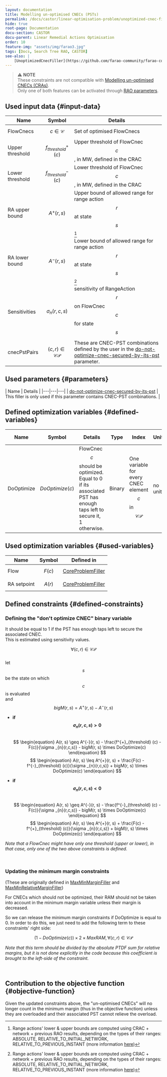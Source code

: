 ```yaml
---
layout: documentation
title: Modelling un-optimised CNECs (PSTs)
permalink: /docs/castor/linear-optimisation-problem/unoptimized-cnec-filler-pst
hide: true
root-page: Documentation
docu-section: CASTOR
docu-parent: Linear Remedial Actions Optimisation
order: 10
feature-img: "assets/img/farao3.jpg"
tags: [Docs, Search Tree RAO, CASTOR]
see-also: |
    [UnoptimizedCnecFiller](https://github.com/farao-community/farao-core/blob/master/ra-optimisation/search-tree-rao/src/main/java/com/powsybl/openrao/searchtreerao/linearoptimisation/algorithms/fillers/UnoptimizedCnecFiller.java)
---
```


> ⚠️  **NOTE**  
> These constraints are not compatible with [Modelling un-optimised CNECs (CRAs)](unoptimized-cnec-filler-cra).  
> Only one of both features can be activated through [RAO parameters](/docs/parameters#not-optimized-cnecs).

## Used input data {#input-data}

| Name            | Symbol                     | Details                                                                    |
|-----------------|----------------------------|----------------------------------------------------------------------------|
| FlowCnecs       | $$c \in \mathcal{C}$$      | Set of optimised FlowCnecs                                                 |
| Upper threshold | $$f^{+}_{threshold} (c)$$  | Upper threshold of FlowCnec $$c$$, in MW, defined in the CRAC              |
| Lower threshold | $$f^{-}_{threshold} (c)$$  | Lower threshold of FlowCnec $$c$$, in MW, defined in the CRAC              |
| RA upper bound  | $$A^{+}(r,s)$$             | Upper bound of allowed range for range action $$r$$ at state $$s$$[^1]     |                                                                                                                                                                                                                                                                                                                                                                                                                                                                                                                                                                                              |
| RA lower bound  | $$A^{-}(r,s)$$             | Lower bound of allowed range for range action $$r$$ at state $$s$$[^1]     |                                                                                                                                                                                                                                                                                                                                                                                                                                                                                                                                                                                              |
| Sensitivities   | $$\sigma _{n}(r,c,s)$$     | sensitivity of RangeAction $$r$$ on FlowCnec $$c$$ for state $$s$$         |
| cnecPstPairs    | $$(c, r)\in \mathcal{CP}$$ | These are CNEC-PST combinations defined by the user in the [do-not-optimize-cnec-secured-by-its-pst](/docs/parameters#do-not-optimize-cnec-secured-by-its-pst) parameter. |

[^1]: Range actions' lower & upper bounds are computed using CRAC + network + previous RAO results, depending on the 
types of their ranges: ABSOLUTE, RELATIVE_TO_INITIAL_NETWORK, RELATIVE_TO_PREVIOUS_INSTANT (more information [here](/docs/input-data/crac/json#range-actions))

## Used parameters {#parameters}

| Name | Details |
|---|---|---|
| [do-not-optimize-cnec-secured-by-its-pst](/docs/parameters#do-not-optimize-cnec-secured-by-its-pst) | This filler is only used if this parameter contains CNEC-PST combinations. |

## Defined optimization variables {#defined-variables}

| Name         | Symbol              | Details                                                                                                              | Type | Index                                                                                                                                                              | Unit | Lower bound | Upper bound |
|--------------|---------------------|----------------------------------------------------------------------------------------------------------------------|---|--------------------------------------------------------------------------------------------------------------------------------------------------------------------|---|---|---|
| DoOptimize | $$DoOptimize(c)$$ | FlowCnec $$c$$ should be optimized. Equal to 0 if its associated PST has enough taps left to secure it, 1 otherwise. | Binary | One variable for every CNEC element $$c$$ in $$\mathcal{CP}$$ | no unit | 0 | 1 |

## Used optimization variables {#used-variables}

| Name | Symbol | Defined in |
|---|---|---|
| Flow | $$F(c)$$ | [CoreProblemFiller](core-problem-filler#defined-variables) |
| RA setpoint | $$A(r)$$ | [CoreProblemFiller](core-problem-filler#defined-variables) |


## Defined constraints {#defined-constraints}

### Defining the "don't optimize CNEC" binary variable

It should be equal to 1 if the PST has enough taps left to secure the associated CNEC.  
This is estimated using sensitivity values.  

$$\forall (c, r)\in \mathcal{CP}$$  
let $$s$$ be the state on which $$c$$ is evaluated  
and $$bigM(r, s) = A^{+}(r, s) - A^{-}(r, s)$$  

- **if $$\sigma _{n}(r,c,s) \gt 0$$**  
  $$
  \begin{equation}
  A(r, s) \geq A^{-}(r, s) - \frac{f^{+}_{threshold} (c) - F(c)}{\sigma _{n}(r,c,s)} - bigM(r, s) \times DoOptimize(c)
  \end{equation}
  $$
  $$
  \begin{equation}
  A(r, s) \leq A^{+}(r, s) + \frac{F(c) - f^{-}_{threshold} (c)}{\sigma _{n}(r,c,s)} + bigM(r, s) \times DoOptimize(c)
  \end{equation}
  $$  

- **if $$\sigma _{n}(r,c,s) \lt 0$$**  
  $$
  \begin{equation}
  A(r, s) \geq A^{-}(r, s) - \frac{f^{-}_{threshold} (c) - F(c)}{\sigma _{n}(r,c,s)} - bigM(r, s) \times DoOptimize(c)
  \end{equation}
  $$
  $$
  \begin{equation}
  A(r, s) \leq A^{+}(r, s) + \frac{F(c) - f^{+}_{threshold} (c)}{\sigma _{n}(r,c,s)} + bigM(r, s) \times DoOptimize(c)
  \end{equation}
  $$  


*Note that a FlowCnec might have only one threshold (upper or lower), in that case, only one of the two above constraints is defined.*  

<br>

### Updating the minimum margin constraints

(These are originally defined in [MaxMinMarginFiller](max-min-margin-filler#defined-constraints) and [MaxMinRelativeMarginFiller](max-min-relative-margin-filler#defined-constraints))  

For CNECs which should not be optimized, their RAM should not be taken into account in the minimum margin variable unless their margin is decreased.  

So we can release the minimum margin constraints if DoOptimize is equal to 0. In order to do this, we just need to add the following term to these constraints' right side:  

$$
\begin{equation}
(1 - DoOptimize(c)) \times 2 \times MaxRAM, \forall  (c, r) \in \mathcal{CP}
\end{equation}
$$  

*Note that this term should be divided by the absolute PTDF sum for relative margins, but it is not done explicitly in the code because this coefficient is brought to the left-side of the constraint.*

<br>


## Contribution to the objective function {#objective-function}

Given the updated constraints above, the "un-optimised CNECs" will no longer count in the minimum margin (thus in the 
objective function) unless they are overloaded and their associated PST cannot relieve the overload.
